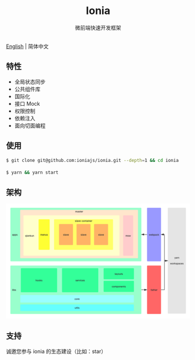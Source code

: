 <h1 align="center">Ionia</h1>

<div align="center">
微前端快速开发框架
</div>
<br/>

[English](./README.md) | 简体中文

## 特性

- 全局状态同步
- 公共组件库
- 国际化
- 接口 Mock
- 权限控制
- 依赖注入
- 面向切面编程

## 使用

```bash
$ git clone git@github.com:ioniajs/ionia.git --depth=1 && cd ionia

$ yarn && yarn start
```

## 架构

![架构](./architecture.png)

## 支持

诚邀您参与 ionia 的生态建设（比如：star）
